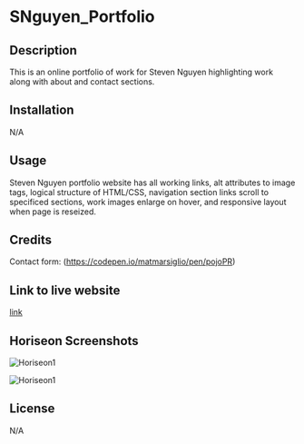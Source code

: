 # SNguyen_Portfolio


## Description
This is an online portfolio of work for Steven Nguyen highlighting work along with about and contact sections.

## Installation
N/A

## Usage
Steven Nguyen portfolio website has all working links, alt attributes to image tags, logical structure of HTML/CSS, navigation section links scroll to specificed sections, work images enlarge on hover, and responsive layout when page is reseized. 

## Credits
Contact form: (https://codepen.io/matmarsiglio/pen/pojoPR)

## Link to live website
[link](https://qaizen.github.io/horiseon-mod1/#social-media-marketing)

## Horiseon Screenshots
![Horiseon1](Develop/assets/images/Horiseon1.png)

![Horiseon1](Develop/assets/images/Horiseon2.png)

## License
N/A


